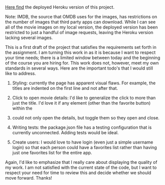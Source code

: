 [Here find](http://ga-movies.herokuapp.com/) the deployed Heroku version of this project.

Note: IMDB, the source that OMDB uses for the images, has restrictions on the number of images that third party apps can download. While I can see all of the movie images on my local version, the deployed version has been restricted to just a handful of image requests, leaving the Heroku version lacking several images.

This is a first draft of the project that satisfies the requirements set forth in the assignment. I am turning this work in as it is because I want to respect your time needs; there is a limited window between today and the beginning of the course you are hiring for. This work does not, however, meet my own standards in several ways. Here are the important todo's that I would still like to address.

1. Styling: currently the page has apparent visual flaws. For example, the titles are indented on the first line and not after that.

2. Click to open movie details: I'd like to generalize the click to more than just the title. I'd love it if any element (other than the favorite button) within the <li> could not only open the details, but toggle them so they open and close.

3. Writing tests: the package.json file has a testing configuration that is currently unconnected. Adding tests would be ideal.

4. Create users: I would love to have login (even just a simple username login) so that each person could have a favorites list rather than having just one favorites list for the entire app. 


Again, I'd like to emphasize that I really care about displaying the quality of my work. I am not satisfied with the current state of the code, but I want to respect your need for time to review this and decide whether we should move forward. Thanks!
